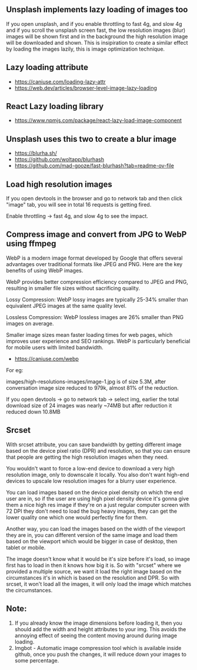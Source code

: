 ## Unsplash implements lazy loading of images too

If you open unsplash, and if you enable throttling to fast 4g, and slow 4g and if you scroll the unsplash screen fast, the low resolution images (blur) images will be shown first and in the background the high resolution image will be downloaded and shown. This is insipiration to create a similar effect by loading the images lazily, this is image optimization technique.

## Lazy loading attribute

- https://caniuse.com/loading-lazy-attr
- https://web.dev/articles/browser-level-image-lazy-loading


## React Lazy loading library

- https://www.npmjs.com/package/react-lazy-load-image-component

## Unsplash uses this two to create a blur image

- https://blurha.sh/
- https://github.com/woltapp/blurhash
- https://github.com/mad-gooze/fast-blurhash?tab=readme-ov-file

## Load high resolution images

If you open devtools in the browser and go to network tab and then click "image" tab, you will see in total 16 requests is getting fired.

Enable throttling -> fast 4g, and slow 4g to see the impact.

## Compress image and convert from JPG to WebP using ffmpeg

WebP is a modern image format developed by Google that offers several advantages over traditional formats like JPEG and PNG. Here are the key benefits of using WebP images.

WebP provides better compression efficiency compared to JPEG and PNG, resulting in smaller file sizes without sacrificing quality.

Lossy Compression: WebP lossy images are typically 25-34% smaller than equivalent JPEG images at the same quality level.

Lossless Compression: WebP lossless images are 26% smaller than PNG images on average.

Smaller image sizes mean faster loading times for web pages, which improves user experience and SEO rankings. WebP is particularly beneficial for mobile users with limited bandwidth.

- https://caniuse.com/webp

For eg:

images/high-resolutions-images/image-1.jpg is of size 5.3M, after conversation image size reduced to 979k, almost 81% of the reduction.

If you open devtools -> go to network tab -> select img, earlier the total download size of 24 images was nearly ~74MB but after reduction it reduced down 10.8MB

## Srcset

With srcset attribute, you can save bandwidth by getting different image based on the device pixel ratio (DPR) and resolution, so that you can ensure that people are getting the high resolution images when they need.

You wouldn't want to force a low-end device to download a very high resolution image, only to downscale it locally. You also don't want high-end devices to upscale low resolution images for a blurry user experience.

You can load images based on the device pixel density on which the end user are in, so if the user are using high pixel density device it's gonna give them a nice high res image if they're on a just regular computer screen with 72 DPI they don't need to load
the bug heavy images, they can get the lower quality one which one would perfectly fine for them.

Another way, you can load the images based on the width of the viewport they are in, you can different version of the same image and load them based on the viewport which would be bigger in case of desktop, then tablet or mobile.

The image doesn't know what it would be it's size before it's load, so image first has to load in then it knows how big it is. So with "srcset" where we provided a multiple source, we want it load the right image based on the circumstances it's in which is based on the resolution and DPR. So with srcset, it won't load all the images, it will only load the image which matches the circumstances.

## Note:
1. If you already know the image dimensions before loading it, then you should add the width and height attributes to your img. This avoids the annoying effect of seeing the content moving around during image loading.
2. Imgbot - Automatic image compression tool which is available inside github, once you push the changes, it will reduce down your images to some percentage.
